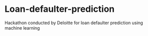 # Loan-defaulter-prediction
Hackathon conducted by Deloitte for loan defaulter prediction using machine learning
